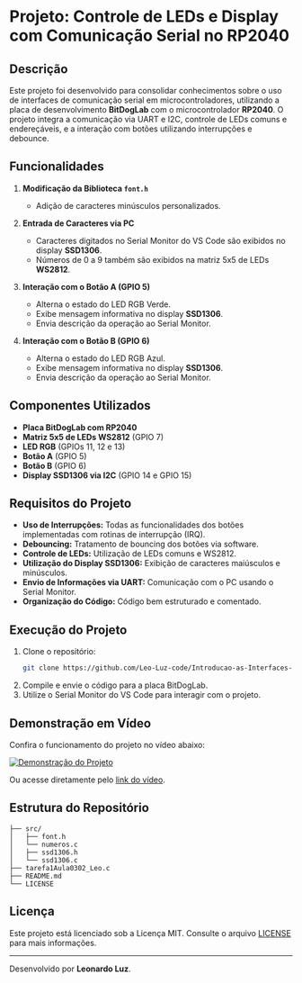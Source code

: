 # Projeto: Controle de LEDs e Display com Comunicação Serial no RP2040

## Descrição

Este projeto foi desenvolvido para consolidar conhecimentos sobre o uso de interfaces de comunicação serial em microcontroladores, utilizando a placa de desenvolvimento **BitDogLab** com o microcontrolador **RP2040**. O projeto integra a comunicação via UART e I2C, controle de LEDs comuns e endereçáveis, e a interação com botões utilizando interrupções e debounce.

## Funcionalidades

1. **Modificação da Biblioteca `font.h`**

   - Adição de caracteres minúsculos personalizados.

2. **Entrada de Caracteres via PC**

   - Caracteres digitados no Serial Monitor do VS Code são exibidos no display **SSD1306**.
   - Números de 0 a 9 também são exibidos na matriz 5x5 de LEDs **WS2812**.

3. **Interação com o Botão A (GPIO 5)**

   - Alterna o estado do LED RGB Verde.
   - Exibe mensagem informativa no display **SSD1306**.
   - Envia descrição da operação ao Serial Monitor.

4. **Interação com o Botão B (GPIO 6)**
   - Alterna o estado do LED RGB Azul.
   - Exibe mensagem informativa no display **SSD1306**.
   - Envia descrição da operação ao Serial Monitor.

## Componentes Utilizados

- **Placa BitDogLab com RP2040**
- **Matriz 5x5 de LEDs WS2812** (GPIO 7)
- **LED RGB** (GPIOs 11, 12 e 13)
- **Botão A** (GPIO 5)
- **Botão B** (GPIO 6)
- **Display SSD1306 via I2C** (GPIO 14 e GPIO 15)

## Requisitos do Projeto

- **Uso de Interrupções:** Todas as funcionalidades dos botões implementadas com rotinas de interrupção (IRQ).
- **Debouncing:** Tratamento de bouncing dos botões via software.
- **Controle de LEDs:** Utilização de LEDs comuns e WS2812.
- **Utilização do Display SSD1306:** Exibição de caracteres maiúsculos e minúsculos.
- **Envio de Informações via UART:** Comunicação com o PC usando o Serial Monitor.
- **Organização do Código:** Código bem estruturado e comentado.

## Execução do Projeto

1. Clone o repositório:
   ```bash
   git clone https://github.com/Leo-Luz-code/Introducao-as-Interfaces-de-Comunicacao-Serial-com-RP2040-UART-SPI-e-I2C.git
   ```
2. Compile e envie o código para a placa BitDogLab.
3. Utilize o Serial Monitor do VS Code para interagir com o projeto.

## Demonstração em Vídeo

Confira o funcionamento do projeto no vídeo abaixo:

[![Demonstração do Projeto](https://img.youtube.com/vi/ImYPL_FY4pU/maxresdefault.jpg)](https://www.youtube.com/shorts/ImYPL_FY4pU)

Ou acesse diretamente pelo [link do vídeo](https://www.youtube.com/shorts/ImYPL_FY4pU).

## Estrutura do Repositório

```
├── src/
│   ├── font.h
│   └── numeros.c
│   ├── ssd1306.h
│   └── ssd1306.c
├── tarefa1Aula0302_Leo.c
├── README.md
└── LICENSE
```

## Licença

Este projeto está licenciado sob a Licença MIT. Consulte o arquivo [LICENSE](./LICENSE) para mais informações.

---

Desenvolvido por **Leonardo Luz**.
